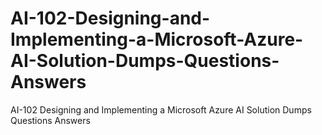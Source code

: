 # AI-102-Designing-and-Implementing-a-Microsoft-Azure-AI-Solution-Dumps-Questions-Answers
AI-102 Designing and Implementing a Microsoft Azure AI Solution Dumps Questions Answers
